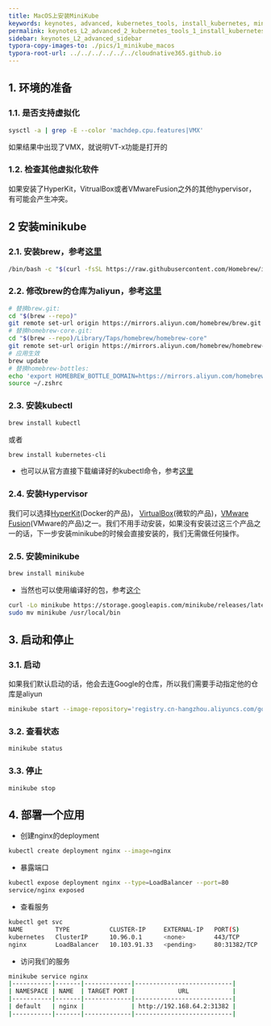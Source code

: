 ```yaml
---
title: MacOS上安装MiniKube
keywords: keynotes, advanced, kubernetes_tools, install_kubernetes, minikube_macos
permalink: keynotes_L2_advanced_2_kubernetes_tools_1_install_kubernetes_1_minikube_macos.html
sidebar: keynotes_L2_advanced_sidebar
typora-copy-images-to: ./pics/1_minikube_macos
typora-root-url: ../../../../../../cloudnative365.github.io
---
```




## 1. 环境的准备

### 1.1. 是否支持虚拟化

``` bash
sysctl -a | grep -E --color 'machdep.cpu.features|VMX'
```

如果结果中出现了VMX，就说明VT-x功能是打开的

### 1.2. 检查其他虚拟化软件

如果安装了HyperKit，VitrualBox或者VMwareFusion之外的其他hypervisor，有可能会产生冲突。

## 2 安装minikube

### 2.1. 安装brew，参考[这里](https://github.com/Homebrew/install)

``` bash
/bin/bash -c "$(curl -fsSL https://raw.githubusercontent.com/Homebrew/install/master/install.sh)"
```

### 2.2. 修改brew的仓库为aliyun，参考[这里](https://developer.aliyun.com/mirror/homebrew)

``` bash
# 替换brew.git:
cd "$(brew --repo)"
git remote set-url origin https://mirrors.aliyun.com/homebrew/brew.git
# 替换homebrew-core.git:
cd "$(brew --repo)/Library/Taps/homebrew/homebrew-core"
git remote set-url origin https://mirrors.aliyun.com/homebrew/homebrew-core.git
# 应用生效
brew update
# 替换homebrew-bottles:
echo 'export HOMEBREW_BOTTLE_DOMAIN=https://mirrors.aliyun.com/homebrew/homebrew-bottles' >> ~/.zshrc
source ~/.zshrc
```

### 2.3. 安装kubectl

``` bash
brew install kubectl
```

或者

``` bash
brew install kubernetes-cli
```

+ 也可以从官方直接下载编译好的kubectl命令，参考[这里](https://kubernetes.io/docs/tasks/tools/install-kubectl/#install-kubectl-on-macos)

### 2.4. 安装Hypervisor

我们可以选择[HyperKit](https://github.com/moby/hyperkit)(Docker的产品)， [VirtualBox](https://www.virtualbox.org/wiki/Downloads)(微软的产品)，[VMware Fusion](https://www.vmware.com/products/fusion)(VMware的产品)之一。我们不用手动安装，如果没有安装过这三个产品之一的话，下一步安装minikube的时候会直接安装的，我们无需做任何操作。

### 2.5. 安装minikube

``` bash
brew install minikube
```

+ 当然也可以使用编译好的包，参考[这个](https://kubernetes.io/docs/tasks/tools/install-minikube/#install-minikube)

``` bash
curl -Lo minikube https://storage.googleapis.com/minikube/releases/latest/minikube-darwin-amd64 && chmod +x minikube
sudo mv minikube /usr/local/bin
```

## 3. 启动和停止

### 3.1. 启动

如果我们默认启动的话，他会去连Google的仓库，所以我们需要手动指定他的仓库是aliyun

``` bash
minikube start --image-repository='registry.cn-hangzhou.aliyuncs.com/google_containers'
```

### 3.2. 查看状态

``` bash
minikube status
```

### 3.3. 停止

```
minikube stop
```

## 4. 部署一个应用

+ 创建nginx的deployment

``` bash
kubectl create deployment nginx --image=nginx
```

+ 暴露端口

``` bash
kubectl expose deployment nginx --type=LoadBalancer --port=80
service/nginx exposed
```

+ 查看服务

``` bash
kubectl get svc
NAME         TYPE           CLUSTER-IP     EXTERNAL-IP   PORT(S)        AGE
kubernetes   ClusterIP      10.96.0.1      <none>        443/TCP        12m
nginx        LoadBalancer   10.103.91.33   <pending>     80:31382/TCP   6s
```

+ 访问我们的服务

``` bash
minikube service nginx
|-----------|-------|-------------|---------------------------|
| NAMESPACE | NAME  | TARGET PORT |            URL            |
|-----------|-------|-------------|---------------------------|
| default   | nginx |             | http://192.168.64.2:31382 |
|-----------|-------|-------------|---------------------------|
```



